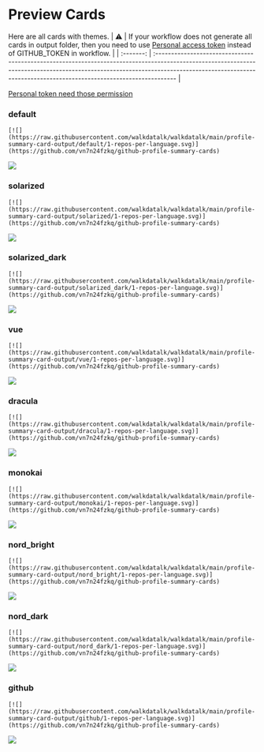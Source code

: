 
# Preview Cards

Here are all cards with themes.
| :warning: | If your workflow does not generate all cards in output folder, then you need to use [Personal access token](https://docs.github.com/en/actions/configuring-and-managing-workflows/creating-and-storing-encrypted-secrets) instead of GITHUB_TOKEN in workflow. |
| :-------: | :------------------------------------------------------------------------------------------------------------------------------------------------------------------------------------------------------------------------------------------------ |

[Personal token need those permission](https://github.com/vn7n24fzkq/github-profile-summary-cards/wiki/Personal-access-token-permissions)


### default


```
[![](https://raw.githubusercontent.com/walkdatalk/walkdatalk/main/profile-summary-card-output/default/1-repos-per-language.svg)](https://github.com/vn7n24fzkq/github-profile-summary-cards)
```
![](https://raw.githubusercontent.com/walkdatalk/walkdatalk/main/profile-summary-card-output/default/1-repos-per-language.svg)


### solarized


```
[![](https://raw.githubusercontent.com/walkdatalk/walkdatalk/main/profile-summary-card-output/solarized/1-repos-per-language.svg)](https://github.com/vn7n24fzkq/github-profile-summary-cards)
```
![](https://raw.githubusercontent.com/walkdatalk/walkdatalk/main/profile-summary-card-output/solarized/1-repos-per-language.svg)


### solarized_dark


```
[![](https://raw.githubusercontent.com/walkdatalk/walkdatalk/main/profile-summary-card-output/solarized_dark/1-repos-per-language.svg)](https://github.com/vn7n24fzkq/github-profile-summary-cards)
```
![](https://raw.githubusercontent.com/walkdatalk/walkdatalk/main/profile-summary-card-output/solarized_dark/1-repos-per-language.svg)


### vue


```
[![](https://raw.githubusercontent.com/walkdatalk/walkdatalk/main/profile-summary-card-output/vue/1-repos-per-language.svg)](https://github.com/vn7n24fzkq/github-profile-summary-cards)
```
![](https://raw.githubusercontent.com/walkdatalk/walkdatalk/main/profile-summary-card-output/vue/1-repos-per-language.svg)


### dracula


```
[![](https://raw.githubusercontent.com/walkdatalk/walkdatalk/main/profile-summary-card-output/dracula/1-repos-per-language.svg)](https://github.com/vn7n24fzkq/github-profile-summary-cards)
```
![](https://raw.githubusercontent.com/walkdatalk/walkdatalk/main/profile-summary-card-output/dracula/1-repos-per-language.svg)


### monokai


```
[![](https://raw.githubusercontent.com/walkdatalk/walkdatalk/main/profile-summary-card-output/monokai/1-repos-per-language.svg)](https://github.com/vn7n24fzkq/github-profile-summary-cards)
```
![](https://raw.githubusercontent.com/walkdatalk/walkdatalk/main/profile-summary-card-output/monokai/1-repos-per-language.svg)


### nord_bright


```
[![](https://raw.githubusercontent.com/walkdatalk/walkdatalk/main/profile-summary-card-output/nord_bright/1-repos-per-language.svg)](https://github.com/vn7n24fzkq/github-profile-summary-cards)
```
![](https://raw.githubusercontent.com/walkdatalk/walkdatalk/main/profile-summary-card-output/nord_bright/1-repos-per-language.svg)


### nord_dark


```
[![](https://raw.githubusercontent.com/walkdatalk/walkdatalk/main/profile-summary-card-output/nord_dark/1-repos-per-language.svg)](https://github.com/vn7n24fzkq/github-profile-summary-cards)
```
![](https://raw.githubusercontent.com/walkdatalk/walkdatalk/main/profile-summary-card-output/nord_dark/1-repos-per-language.svg)


### github


```
[![](https://raw.githubusercontent.com/walkdatalk/walkdatalk/main/profile-summary-card-output/github/1-repos-per-language.svg)](https://github.com/vn7n24fzkq/github-profile-summary-cards)
```
![](https://raw.githubusercontent.com/walkdatalk/walkdatalk/main/profile-summary-card-output/github/1-repos-per-language.svg)

